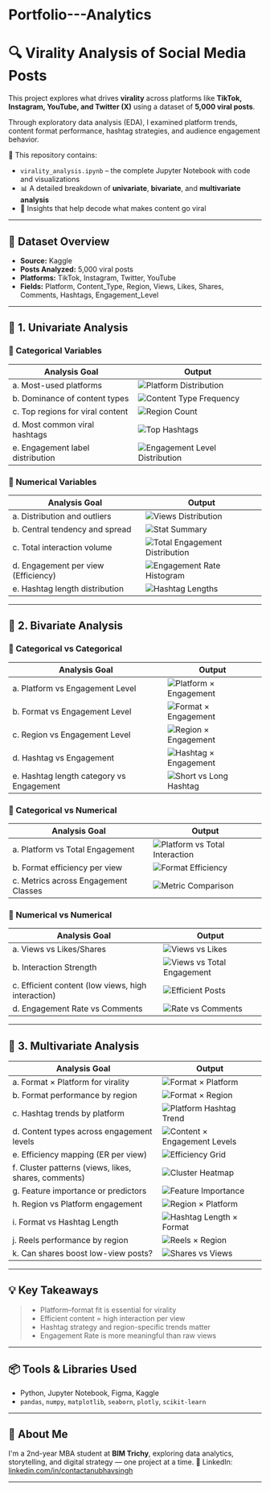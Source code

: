 # Portfolio---Analytics

# 🔍 Virality Analysis of Social Media Posts

This project explores what drives **virality** across platforms like **TikTok, Instagram, YouTube, and Twitter (X)** using a dataset of **5,000 viral posts**.

Through exploratory data analysis (EDA), I examined platform trends, content format performance, hashtag strategies, and audience engagement behavior.

📁 This repository contains:
- `virality_analysis.ipynb` – the complete Jupyter Notebook with code and visualizations
- 📊 A detailed breakdown of **univariate**, **bivariate**, and **multivariate analysis**
- 🔎 Insights that help decode what makes content go viral

---

## 📌 Dataset Overview

- **Source:** Kaggle  
- **Posts Analyzed:** 5,000 viral posts  
- **Platforms:** TikTok, Instagram, Twitter, YouTube  
- **Fields:** Platform, Content_Type, Region, Views, Likes, Shares, Comments, Hashtags, Engagement_Level

---

## 🧮 1. Univariate Analysis

### 🔸 Categorical Variables

| Analysis Goal | Output |
|---------------|--------|
| a. Most-used platforms | ![Platform Distribution](outputs/platform_distribution.png) |
| b. Dominance of content types | ![Content Type Frequency](outputs/content_type_distribution.png) |
| c. Top regions for viral content | ![Region Count](outputs/top_regions_distribution.png) |
| d. Most common viral hashtags | ![Top Hashtags](outputs/top_hashtags_barplot.png) |
| e. Engagement label distribution | ![Engagement Level Distribution](outputs/engagement_level_distribution.png) |

### 🔸 Numerical Variables

| Analysis Goal | Output |
|---------------|--------|
| a. Distribution and outliers | ![Views Distribution](outputs/engagement_metrics_histograms.png) |
| b. Central tendency and spread | ![Stat Summary](outputs/metric_distribution_kde.png) |
| c. Total interaction volume | ![Total Engagement Distribution](outputs/total_engagement_distribution.png) |
| d. Engagement per view (Efficiency) | ![Engagement Rate Histogram](outputs/engagement_rate_distribution.png) |
| e. Hashtag length distribution | ![Hashtag Lengths](outputs/hashtag_length_distribution.png) |

---

## 🔁 2. Bivariate Analysis

### 🔸 Categorical vs Categorical

| Analysis Goal | Output |
|---------------|--------|
| a. Platform vs Engagement Level | ![Platform × Engagement](outputs/platform_vs_engagement_level.png) |
| b. Format vs Engagement Level | ![Format × Engagement](outputs/content_type_vs_engagement_level.png) |
| c. Region vs Engagement Level | ![Region × Engagement](outputs/region_engagement.png) |
| d. Hashtag vs Engagement | ![Hashtag × Engagement](outputs/hashtag_engagement.png) |
| e. Hashtag length category vs Engagement | ![Short vs Long Hashtag](outputs/region_vs_engagement_level.png) |

### 🔸 Categorical vs Numerical

| Analysis Goal | Output |
|---------------|--------|
| a. Platform vs Total Engagement | ![Platform vs Total Interaction](outputs/platform_vs_total_engagement.png) |
| b. Format efficiency per view | ![Format Efficiency](outputs/content_type_vs_engagement_rate.png) |
| c. Metrics across Engagement Classes | ![Metric Comparison](outputs/content_type_violin_engagement_rate.png) |

### 🔸 Numerical vs Numerical

| Analysis Goal | Output |
|---------------|--------|
| a. Views vs Likes/Shares | ![Views vs Likes](outputs/views_vs_shares.png) |
| b. Interaction Strength | ![Views vs Total Engagement](outputs/interaction_correlation_heatmap.png) |
| c. Efficient content (low views, high interaction) | ![Efficient Posts](outputs/efficient_content_scatter.png) |
| d. Engagement Rate vs Comments | ![Rate vs Comments](outputs/engagement_rate_vs_comments.png) |

---

## 🔄 3. Multivariate Analysis

| Analysis Goal | Output |
|---------------|--------|
| a. Format × Platform for virality | ![Format × Platform](outputs/platform_format_virality.png) |
| b. Format performance by region | ![Format × Region](outputs/region_content_type_heatmap.png) |
| c. Hashtag trends by platform | ![Platform Hashtag Trend](outputs/platform_hashtag_high_engagement_heatmap.png) |
| d. Content types across engagement levels | ![Content × Engagement Levels](outputs/content_type_engagement_levels.png) |
| e. Efficiency mapping (ER per view) | ![Efficiency Grid](outputs/region_post_efficiency.png) |
| f. Cluster patterns (views, likes, shares, comments) | ![Cluster Heatmap](outputs/engagement_clusters_pairplot.png) |
| g. Feature importance or predictors | ![Feature Importance](outputs/feature_importance.png) |
| h. Region vs Platform engagement | ![Region × Platform](outputs/platform_dominance_by_region.png) |
| i. Format vs Hashtag Length | ![Hashtag Length × Format](outputs/format_hashtag_efficiency_heatmap.png) |
| j. Reels performance by region | ![Reels × Region](outputs/reel_efficiency_by_region.png) |
| k. Can shares boost low-view posts? | ![Shares vs Views](outputs/shares_vs_views_by_engagement.png) |

---

## 💡 Key Takeaways

> - Platform–format fit is essential for virality  
> - Efficient content = high interaction per view  
> - Hashtag strategy and region-specific trends matter  
> - Engagement Rate is more meaningful than raw views

---

## 📦 Tools & Libraries Used

- Python, Jupyter Notebook, Figma, Kaggle  
- `pandas`, `numpy`, `matplotlib`, `seaborn`, `plotly`, `scikit-learn`

---

## 🙌 About Me

I'm a 2nd-year MBA student at **BIM Trichy**, exploring data analytics, storytelling, and digital strategy — one project at a time.
🔗 LinkedIn: [linkedin.com/in/contactanubhavsingh]([https://www.linkedin.com/in/your-linkedin-username](https://www.linkedin.com/in/contactanubhavsingh/))


---

